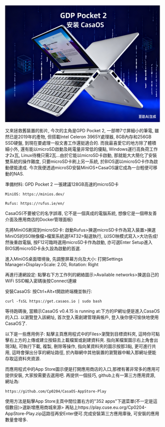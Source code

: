 [![](https://github.com/TechTutoPPT/GDP-Pocket-2-Install-CasaOS/blob/main/IMG_8260.PNG)](https://youtu.be/AHhOXTfAEwo)

又來拯救舊裝置的影片, 今次的主角是GPD Pocket 2, 一部帶7寸屏細小的筆電, 雖然已是2019年的產物, 
但搭載Intel Celeron 3965Y處理器, 8GB內存和256GB SSD硬盤, 到現在要處理一般文書工作還挺適合的.
而我最喜愛它的地方除了體積細小外, 還有能以microSD啟動及耗電量非常低的優點, Windows運行高負荷工作才2x瓦, 
Linux待機只需2瓦...由於它能以microSD卡啟動, 那就能大大簡化了安裝雙系統的操作難度, 只要microSD卡刷上另一系統,
於BIOS選以microSO卡作為啟動便能達成. 今次我便透過microSD安裝MiniOS+CasaOS讓它成為一台輕便可移動的NAS.

準備材料:
GPD Pocket 2
一張建議128GB高速的microSD卡
```
MiniOS: https://minios.dev/
```
```
Rufus: https://rufus.ie/en/
```
CasaOS(不要被它的名字誤導, 它不是一個真成的電腦系統, 想像它是一個帶友善介面及應用商店的Docker管理面板)

先將MiniOS刷寫到microSD卡:
啟動Rufus>揀選microSD卡作為寫入裝置>揀選MiniOS的ISO映像檔>檔案系統選FAT32>點選執行, 以ISO映模式寫入>大功告成!
然後重啟電腦, 按F12可臨時選用microSD卡作為啟動, 亦可選Enter Setup進入BIOS將microSD卡永久設為啟動的首選.

進入MiniOS桌面環境後, 先調整屏幕方向及大小:
打開Settings Manager>Display>Scale: 2.00, Rotation: Right

再進行連網設定:
點擊右下方工作列的網絡圖示>Available networks>揀選自己的WiFi SSID輸入密碼後按Connect連線

安裝CasaOS:
按Ctrl+Alt+t開啟終端機並執行:
```
curl -fsSL https://get.casaos.io | sudo bash
```
等待跑碼後, 當顯示CasaOS v0.4.15 is running at:下方的IP網址便是進入CasaOS的入口.
以瀏覽登入該網址, 首次登入需創建管理員帳戶, 登入後你便可愉快地使用CasaOS了.

以下是一些應用例子:
點擊主頁應用程式中的Files>瀏覽到目標資料夾, 這時你可點擊右上方的上傳或建立按鈕去上載檔案或創建資料夾.
指向某檔案圖示右上角會出現3點, 可執行下載, 複製, 刪除等操作, 
指向某資料夾的圖示按那3點, 更可進行共用, 這時會彈出分享的網址路徑, 於內聯網中其他裝置的瀏覽器中輸入那網址便能存取這資料夾資源.

而應用程式中的App Store圖示便是打開應用商店的入口,那裡有著非常多的應用可提供安裝, 大家按需要去選用吧.
再提供一個技巧, github上有一第三方應用資源, 網址為:
```
https://github.com/Cp0204/CasaOS-AppStore-Play
```
使用方法是點擊App Store主頁中間位置右方的"352 apps"下選菜單(不一定是這個數目)>選新增應用商城來源>
再貼上https://play.cuse.eu.org/Cp0204-AppStore-Play.zip這路徑再安Enter便可.完成安裝第三方應用庫後, 可安裝的應用數量會增多.

